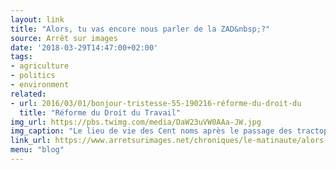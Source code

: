 ```yaml
---
layout: link
title: "Alors, tu vas encore nous parler de la ZAD&nbsp;?"
source: Arrêt sur images
date: '2018-03-29T14:47:00+02:00'
tags:
- agriculture
- politics
- environment
related:
- url: 2016/03/01/bonjour-tristesse-55-190216-réforme-du-droit-du
  title: "Réforme du Droit du Travail"
img_url: https://pbs.twimg.com/media/DaW23uVW0AAa-JW.jpg
img_caption: "Le lieu de vie des Cent noms après le passage des tractopelles"
link_url: https://www.arretsurimages.net/chroniques/le-matinaute/alors-tu-vas-encore-nous-parler-de-la-zad
menu: "blog"
---
```

